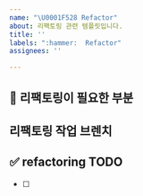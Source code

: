 ```yaml
---
name: "\U0001F528 Refactor"
about: 리팩토링 관련 템플릿입니다.
title: ''
labels: ":hammer:  Refactor"
assignees: ''

---
```

## 🔨 리팩토링이 필요한 부분 

## 리팩토링 작업 브렌치
<!-- refactor/issue-47-->

## ✅ refactoring TODO
<!-- 리팩토링 TODO  -->
- [ ]